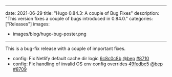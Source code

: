
---
date: 2021-06-29
title: "Hugo 0.84.3: A couple of Bug Fixes"
description: "This version fixes a couple of bugs introduced in 0.84.0."
categories: ["Releases"]
images:
- images/blog/hugo-bug-poster.png

---

	

This is a bug-fix release with a couple of important fixes.

* config: Fix Netlify default cache dir logic [6c8c0c8b](https://github.com/gohugoio/hugo/commit/6c8c0c8b6a0b39b91de44d72a7bd1cd49534a0f1) [@bep](https://github.com/bep) [#8710](https://github.com/gohugoio/hugo/issues/8710)
* config: Fix handling of invalid OS env config overrides [49fedbc5](https://github.com/gohugoio/hugo/commit/49fedbc51cafa64e4eb0eae9fb79ccbe2d4c6774) [@bep](https://github.com/bep) [#8709](https://github.com/gohugoio/hugo/issues/8709)



